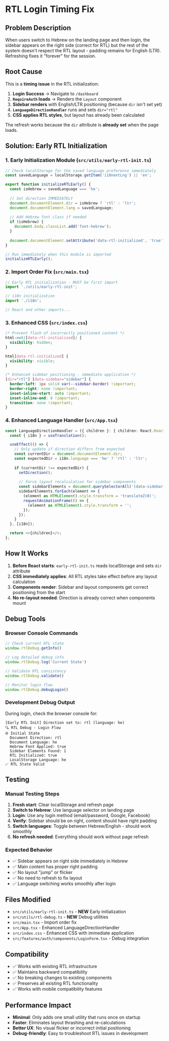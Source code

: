 # RTL Login Timing Fix

## Problem Description

When users switch to Hebrew on the landing page and then login, the sidebar appears on the right side (correct for RTL) but the rest of the system doesn't respect the RTL layout - padding remains for English (LTR). Refreshing fixes it "forever" for the session.

## Root Cause

This is a **timing issue** in the RTL initialization:

1. **Login Success** → Navigate to `/dashboard`
2. **`RequireAuth` loads** → Renders the `Layout` component  
3. **Sidebar renders** with English/LTR positioning (because `dir` isn't set yet)
4. **`LanguageDirectionHandler`** runs and sets `dir="rtl"`
5. **CSS applies RTL styles**, but layout has already been calculated

The refresh works because the `dir` attribute is **already set** when the page loads.

## Solution: Early RTL Initialization

### 1. Early Initialization Module (`src/utils/early-rtl-init.ts`)

```typescript
// Check localStorage for the saved language preference immediately
const savedLanguage = localStorage.getItem('i18nextLng') || 'en';

export function initializeRTLEarly() {
  const isHebrew = savedLanguage === 'he';
  
  // Set direction IMMEDIATELY
  document.documentElement.dir = isHebrew ? 'rtl' : 'ltr';
  document.documentElement.lang = savedLanguage;
  
  // Add Hebrew font class if needed
  if (isHebrew) {
    document.body.classList.add('font-hebrew');
  }
  
  document.documentElement.setAttribute('data-rtl-initialized', 'true');
}

// Run immediately when this module is imported
initializeRTLEarly();
```

### 2. Import Order Fix (`src/main.tsx`)

```typescript
// Early RTL initialization - MUST be first import
import './utils/early-rtl-init';

// i18n initialization
import './i18n';

// React and other imports...
```

### 3. Enhanced CSS (`src/index.css`)

```css
/* Prevent flash of incorrectly positioned content */
html:not([data-rtl-initialized]) {
  visibility: hidden;
}

html[data-rtl-initialized] {
  visibility: visible;
}

/* Enhanced sidebar positioning - immediate application */
[dir="rtl"] [data-sidebar="sidebar"] {
  border-left: 1px solid var(--sidebar-border) !important;
  border-right: none !important;
  inset-inline-start: auto !important;
  inset-inline-end: 0 !important;
  transition: none !important;
}
```

### 4. Enhanced Language Handler (`src/App.tsx`)

```typescript
const LanguageDirectionHandler = ({ children }: { children: React.ReactNode }) => {
  const { i18n } = useTranslation();

  useEffect(() => {
    // Only update if direction differs from expected
    const currentDir = document.documentElement.dir;
    const expectedDir = i18n.language === 'he' ? 'rtl' : 'ltr';
    
    if (currentDir !== expectedDir) {
      setDirection();
      
      // Force layout recalculation for sidebar components
      const sidebarElements = document.querySelectorAll('[data-sidebar]');
      sidebarElements.forEach(element => {
        (element as HTMLElement).style.transform = 'translateZ(0)';
        requestAnimationFrame(() => {
          (element as HTMLElement).style.transform = '';
        });
      });
    }
  }, [i18n]);

  return <>{children}</>;
};
```

## How It Works

1. **Before React starts**: `early-rtl-init.ts` reads localStorage and sets `dir` attribute
2. **CSS immediately applies**: All RTL styles take effect before any layout calculation
3. **Components render**: Sidebar and layout components get correct positioning from the start
4. **No re-layout needed**: Direction is already correct when components mount

## Debug Tools

### Browser Console Commands

```javascript
// Check current RTL state
window.rtlDebug.getInfo()

// Log detailed debug info
window.rtlDebug.log('Current State')

// Validate RTL consistency
window.rtlDebug.validate()

// Monitor login flow
window.rtlDebug.debugLogin()
```

### Development Debug Output

During login, check the browser console for:

```
[Early RTL Init] Direction set to: rtl (language: he)
🔍 RTL Debug - Login Flow
🌐 Initial State
  Document Direction: rtl
  Document Language: he
  Hebrew Font Applied: true
  Sidebar Elements Found: 1
  RTL Initialized: true
  LocalStorage Language: he
✅ RTL State Valid
```

## Testing

### Manual Testing Steps

1. **Fresh start**: Clear localStorage and refresh page
2. **Switch to Hebrew**: Use language selector on landing page
3. **Login**: Use any login method (email/password, Google, Facebook)
4. **Verify**: Sidebar should be on right, content should have right padding
5. **Switch languages**: Toggle between Hebrew/English - should work smoothly
6. **No refresh needed**: Everything should work without page refresh

### Expected Behavior

- ✅ Sidebar appears on right side immediately in Hebrew
- ✅ Main content has proper right padding
- ✅ No layout "jump" or flicker
- ✅ No need to refresh to fix layout
- ✅ Language switching works smoothly after login

## Files Modified

- `src/utils/early-rtl-init.ts` - **NEW** Early initialization
- `src/utils/rtl-debug.ts` - **NEW** Debug utilities  
- `src/main.tsx` - Import order fix
- `src/App.tsx` - Enhanced LanguageDirectionHandler
- `src/index.css` - Enhanced CSS with immediate application
- `src/features/auth/components/LoginForm.tsx` - Debug integration

## Compatibility

- ✅ Works with existing RTL infrastructure
- ✅ Maintains backward compatibility
- ✅ No breaking changes to existing components
- ✅ Preserves all existing RTL functionality
- ✅ Works with mobile compatibility features

## Performance Impact

- **Minimal**: Only adds one small utility that runs once on startup
- **Faster**: Eliminates layout thrashing and re-calculations
- **Better UX**: No visual flicker or incorrect initial positioning
- **Debug-friendly**: Easy to troubleshoot RTL issues in development 